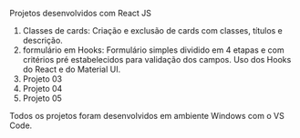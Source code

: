Projetos desenvolvidos com React JS

01. Classes de cards: 
      Criação e exclusão de cards com classes, títulos e descrição.
02. formulário em Hooks:
      Formulário simples dividido em 4 etapas e com critérios pré estabelecidos para validação dos campos. Uso dos Hooks do React e do Material UI.
03. Projeto 03
04. Projeto 04
05. Projeto 05

Todos os projetos foram desenvolvidos em ambiente Windows com o VS Code.
